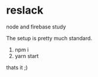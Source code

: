# reslack
node and firebase study

The setup is pretty much standard.
1. npm i
2. yarn start

thats it ;)
